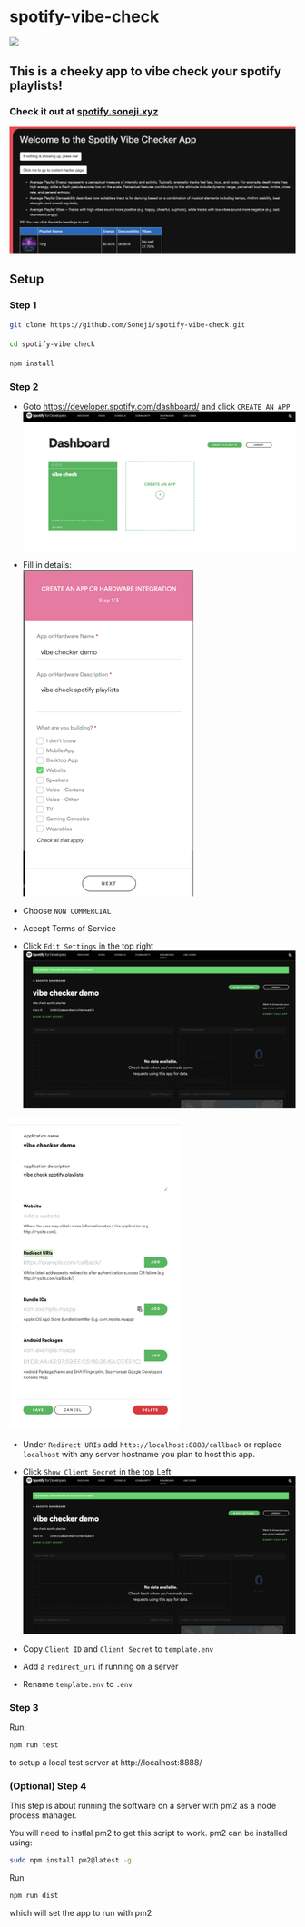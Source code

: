 # spotify-vibe-check

<img src="https://repository-images.githubusercontent.com/265615768/d8cf0600-ba69-11ea-9d02-44082bab200c">

## This is a cheeky app to vibe check your spotify playlists!

### Check it out at [spotify.soneji.xyz](https://spotify.soneji.xyz)

![](assets/screenshot.png)

## Setup

### Step 1

```sh
git clone https://github.com/Soneji/spotify-vibe-check.git

cd spotify-vibe check

npm install
```

### Step 2

 - Goto https://developer.spotify.com/dashboard/ and click `CREATE AN APP`
 ![](assets/create.png)

 - Fill in details:
  <br><img src="assets/details.png" width=300px>

 - Choose `NON COMMERCIAL`

 - Accept Terms of Service

 - Click `Edit Settings` in the top right
 ![](assets/secret.png)
 <img src="assets/callback.png" width=300px>

 - Under `Redirect URIs` add `http://localhost:8888/callback` or replace `localhost` with any server hostname you plan to host this app. 

 - Click `Show Client Secret` in the top Left
 ![](assets/secret.png)

 - Copy `Client ID` and `Client Secret` to `template.env`
 - Add a `redirect_uri` if running on a server
 - Rename `template.env` to `.env`

### Step 3
Run:
```sh
npm run test
```
to setup a local test server at http://localhost:8888/ 

### (Optional) Step 4

This step is about running the software on a server with pm2 as a node process manager. 

You will need to instlal pm2 to get this script to work. pm2 can be installed using:
```sh
sudo npm install pm2@latest -g
```

<!-- Ensure your Redirect URIs are correct for your server's hostname in the [Spotify Dashboard](https://developer.spotify.com/dashboard/) and you update this block of code in `app.js`

```js
// change the if statement to your server's hostname and your redirect url you've set in spotify developer settings
if (os.hostname() == 'soneji.xyz'){
  var redirect_uri = 'https://spotify-vibe-check.soneji.xyz/callback'
} else {
  var redirect_uri = 'http://localhost:8888/callback'; // Your redirect uri
}
``` -->

Run
```sh
npm run dist
```
which will set the app to run with pm2

